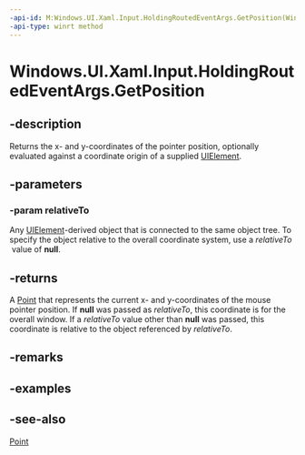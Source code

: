 ```yaml
---
-api-id: M:Windows.UI.Xaml.Input.HoldingRoutedEventArgs.GetPosition(Windows.UI.Xaml.UIElement)
-api-type: winrt method
---
```


<!-- Method syntax
public Windows.Foundation.Point GetPosition(Windows.UI.Xaml.UIElement relativeTo)
-->

# Windows.UI.Xaml.Input.HoldingRoutedEventArgs.GetPosition

## -description

Returns the x- and y-coordinates of the pointer position, optionally evaluated against a coordinate origin of a supplied [UIElement](../windows.ui.xaml/uielement.md).



## -parameters

### -param relativeTo

Any [UIElement](../windows.ui.xaml/uielement.md)-derived object that is connected to the same object tree. To specify the object relative to the overall coordinate system, use a *relativeTo*  value of **null**.

## -returns

A [Point](../windows.foundation/point.md) that represents the current x- and y-coordinates of the mouse pointer position. If **null** was passed as *relativeTo*, this coordinate is for the overall window. If a *relativeTo* value other than **null** was passed, this coordinate is relative to the object referenced by *relativeTo*.

## -remarks

## -examples

## -see-also

[Point](../windows.foundation/point.md)

